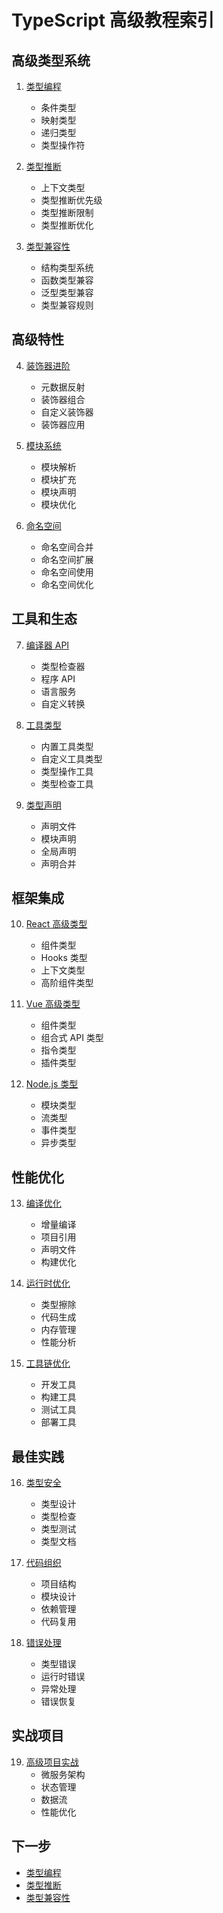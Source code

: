 # TypeScript 高级教程索引

## 高级类型系统

1. [类型编程](./01-type-programming.md)
   - 条件类型
   - 映射类型
   - 递归类型
   - 类型操作符

2. [类型推断](./02-type-inference.md)
   - 上下文类型
   - 类型推断优先级
   - 类型推断限制
   - 类型推断优化

3. [类型兼容性](./03-type-compatibility.md)
   - 结构类型系统
   - 函数类型兼容
   - 泛型类型兼容
   - 类型兼容规则

## 高级特性

4. [装饰器进阶](./04-advanced-decorators.md)
   - 元数据反射
   - 装饰器组合
   - 自定义装饰器
   - 装饰器应用

5. [模块系统](./05-module-system.md)
   - 模块解析
   - 模块扩充
   - 模块声明
   - 模块优化

6. [命名空间](./06-namespaces.md)
   - 命名空间合并
   - 命名空间扩展
   - 命名空间使用
   - 命名空间优化

## 工具和生态

7. [编译器 API](./07-compiler-api.md)
   - 类型检查器
   - 程序 API
   - 语言服务
   - 自定义转换

8. [工具类型](./08-utility-types.md)
   - 内置工具类型
   - 自定义工具类型
   - 类型操作工具
   - 类型检查工具

9. [类型声明](./09-type-declarations.md)
   - 声明文件
   - 模块声明
   - 全局声明
   - 声明合并

## 框架集成

10. [React 高级类型](./10-react-types.md)
    - 组件类型
    - Hooks 类型
    - 上下文类型
    - 高阶组件类型

11. [Vue 高级类型](./11-vue-types.md)
    - 组件类型
    - 组合式 API 类型
    - 指令类型
    - 插件类型

12. [Node.js 类型](./12-node-types.md)
    - 模块类型
    - 流类型
    - 事件类型
    - 异步类型

## 性能优化

13. [编译优化](./13-compilation-optimization.md)
    - 增量编译
    - 项目引用
    - 声明文件
    - 构建优化

14. [运行时优化](./14-runtime-optimization.md)
    - 类型擦除
    - 代码生成
    - 内存管理
    - 性能分析

15. [工具链优化](./15-toolchain-optimization.md)
    - 开发工具
    - 构建工具
    - 测试工具
    - 部署工具

## 最佳实践

16. [类型安全](./16-type-safety.md)
    - 类型设计
    - 类型检查
    - 类型测试
    - 类型文档

17. [代码组织](./17-code-organization.md)
    - 项目结构
    - 模块设计
    - 依赖管理
    - 代码复用

18. [错误处理](./18-error-handling.md)
    - 类型错误
    - 运行时错误
    - 异常处理
    - 错误恢复

## 实战项目

19. [高级项目实战](./19-advanced-projects.md)
    - 微服务架构
    - 状态管理
    - 数据流
    - 性能优化

## 下一步

- [类型编程](./01-type-programming.md)
- [类型推断](./02-type-inference.md)
- [类型兼容性](./03-type-compatibility.md)
